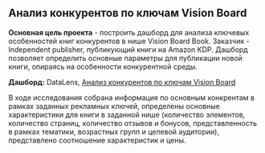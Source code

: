<div> 

## Анализ конкурентов по ключам Vision Board
  
**Основная цель проекта** - построить дашборд для анализа ключевых особенностей книг конкурентов в нише Vision Board Book. Заказчик - Independent publisher, публикующий книги на Amazon KDP. Дашборд позволяет определить основные параметры для публикации новой книги, опираясь на особенности конкурентной среды. 

**Дашборд:** DataLens, [Анализ конкурентов по ключам Vision Board](https://datalens.yandex/jdyx5erwvxuw4)

В ходе исследования собрана информация по основным конкрентам в рамках заданных рекламных ключей, определены основные характеристики для книги в заданной нише (количество элементов, количество страниц, количество отзывов и бонусов, представленность в рамках тематики, возрастных групп и целевой аудитории), представлено соотношение характеристик и цены.

 </div>
